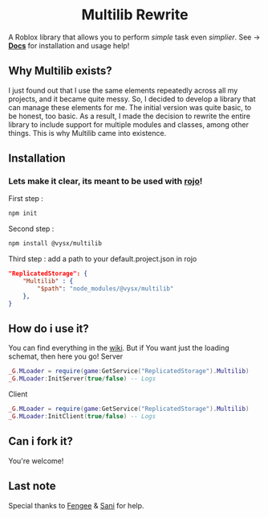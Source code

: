 <div align="center">
  <h1>
    Multilib Rewrite
  </h1>
</div>

A Roblox library that allows you to perform *simple* task even *simplier*. See ->
[**Docs**](https://github.com/opkvysxct/Multilib-Rewrite/wiki/Multilib-Wiki) for installation and usage help!

## Why Multilib exists?
I just found out that I use the same elements repeatedly across all my projects, and it became quite messy. So, I decided to develop a library that can manage these elements for me. The initial version was quite basic, to be honest, too basic. As a result, I made the decision to rewrite the entire library to include support for multiple modules and classes, among other things. This is why Multilib came into existence.

## Installation
### Lets make it clear, its meant to be used with [rojo](https://rojo.space/)!
First step :
```bash
npm init
```
Second step :
```bash
npm install @vysx/multilib
```
Third step :
add a path to your default.project.json in rojo
```json
"ReplicatedStorage": {
	"Multilib" : {
		"$path": "node_modules/@vysx/multilib"
	},
}
```

## How do i use it?
You can find everything in the [wiki](https://github.com/opkvysxct/Multilib-Rewrite/wiki/Multilib-Wiki).
But if You want just the loading schemat, then here you go!
Server
```lua
_G.MLoader = require(game:GetService("ReplicatedStorage").Multilib)
_G.MLoader:InitServer(true/false) -- Logs
```
Client
```lua
_G.MLoader = require(game:GetService("ReplicatedStorage").Multilib)
_G.MLoader:InitClient(true/false) -- Logs
```

## Can i fork it?
You're welcome!

## Last note
Special thanks to [Fengee](https://github.com/NiceAssasin123) & [Sani](https://github.com/AlwaysSunnySani) for help.
